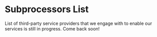 # Subprocessors List

List of third-party service providers that we engage with to enable our services is still in progress. Come back soon!
